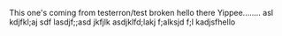 This one's coming from testerron/test
broken hello there
Yippee........
asl kdjfkl;aj sdf lasdjf;;asd jkfjlk asdjklfd;lakj f;alksjd f;l kadjsfhello
